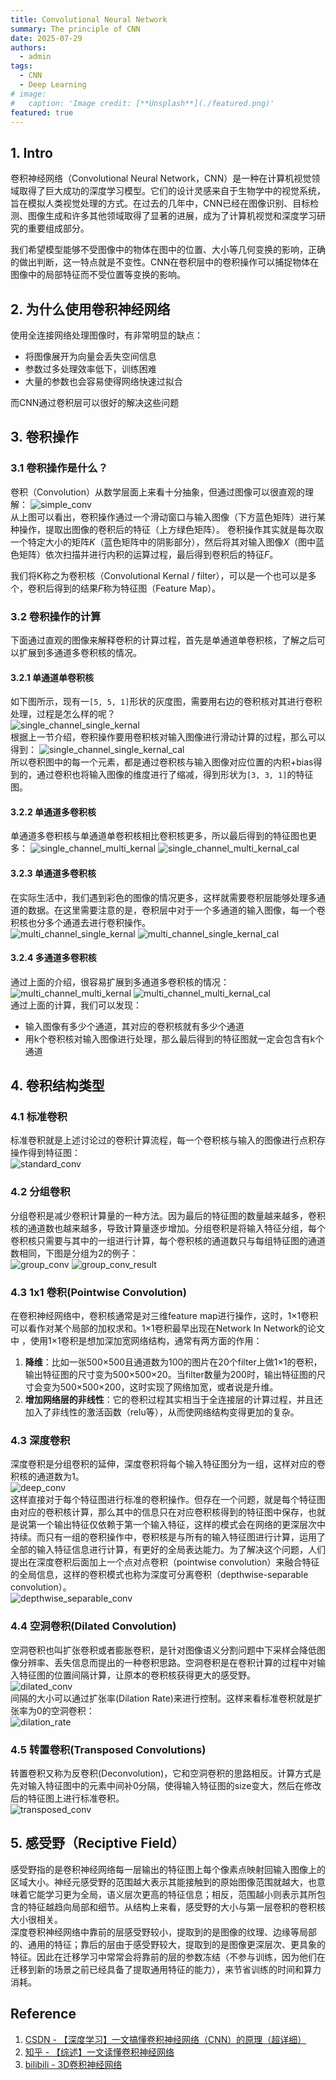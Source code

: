```yaml
---
title: Convolutional Neural Network 
summary: The principle of CNN
date: 2025-07-29
authors:
  - admin
tags:
  - CNN
  - Deep Learning
# image:
#   caption: 'Image credit: [**Unsplash**](./featured.png)'
featured: true
---
```


## 1. Intro
卷积神经网络（Convolutional Neural Network，CNN）是一种在计算机视觉领域取得了巨大成功的深度学习模型。它们的设计灵感来自于生物学中的视觉系统，旨在模拟人类视觉处理的方式。在过去的几年中，CNN已经在图像识别、目标检测、图像生成和许多其他领域取得了显著的进展，成为了计算机视觉和深度学习研究的重要组成部分。

我们希望模型能够不受图像中的物体在图中的位置、大小等几何变换的影响，正确的做出判断，这一特点就是不变性。CNN在卷积层中的卷积操作可以捕捉物体在图像中的局部特征而不受位置等变换的影响。

## 2. 为什么使用卷积神经网络

使用全连接网络处理图像时，有非常明显的缺点：
- 将图像展开为向量会丢失空间信息
- 参数过多处理效率低下，训练困难
- 大量的参数也会容易使得网络快速过拟合

而CNN通过卷积层可以很好的解决这些问题

## 3. 卷积操作
### 3.1 卷积操作是什么？
卷积（Convolution）从数学层面上来看十分抽象，但通过图像可以很直观的理解：
![simple_conv](/CNN/simple_conv.webp)   
从上图可以看出，卷积操作通过一个滑动窗口与输入图像（下方蓝色矩阵）进行某种操作，提取出图像的卷积后的特征（上方绿色矩阵）。 卷积操作其实就是每次取一个特定大小的矩阵$K$（蓝色矩阵中的阴影部分），然后将其对输入图像$X$（图中蓝色矩阵）依次扫描并进行内积的运算过程，最后得到卷积后的特征$F$。  

我们将K称之为卷积核（Convolutional Kernal / filter），可以是一个也可以是多个，卷积后得到的结果$F$称为特征图（Feature Map）。

### 3.2 卷积操作的计算
下面通过直观的图像来解释卷积的计算过程，首先是单通道单卷积核，了解之后可以扩展到多通道多卷积核的情况。

#### 3.2.1 单通道单卷积核
如下图所示，现有一```[5, 5, 1]```形状的灰度图，需要用右边的卷积核对其进行卷积处理，过程是怎么样的呢？   
![single_channel_single_kernal](/CNN/single_channel_single_kernal.jpg)  
根据上一节介绍，卷积操作要用卷积核对输入图像进行滑动计算的过程，那么可以得到：
![single_channel_single_kernal_cal](/CNN/single_channel_single_kernal_cal.jpg)  
所以卷积图中的每一个元素，都是通过卷积核与输入图像对应位置的内积+bias得到的，通过卷积也将输入图像的维度进行了缩减，得到形状为```[3, 3, 1]```的特征图。

#### 3.2.2 单通道多卷积核
单通道多卷积核与单通道单卷积核相比卷积核更多，所以最后得到的特征图也更多：
![single_channel_multi_kernal](/CNN/single_channel_multi_kernal.jpg)
![single_channel_multi_kernal_cal](/CNN/single_channel_multi_kernal_cal.jpg)   

#### 3.2.3 单通道多卷积核
在实际生活中，我们遇到彩色的图像的情况更多，这样就需要卷积层能够处理多通道的数据。在这里需要注意的是，卷积层中对于一个多通道的输入图像，每一个卷积核也分多个通道去进行卷积操作。   
![multi_channel_single_kernal](/CNN/multi_channel_single_kernal.jpg)
![multi_channel_single_kernal_cal](/CNN/multi_channel_single_kernal_cal.jpg)   

#### 3.2.4 多通道多卷积核
通过上面的介绍，很容易扩展到多通道多卷积核的情况：  
![multi_channel_multi_kernal](/CNN/multi_channel_multi_kernal.jpg)
![multi_channel_multi_kernal_cal](/CNN/multi_channel_multi_kernal_cal.jpg)  
通过上面的计算，我们可以发现：  

- 输入图像有多少个通道，其对应的卷积核就有多少个通道
- 用k个卷积核对输入图像进行处理，那么最后得到的特征图就一定会包含有k个通道

## 4. 卷积结构类型

### 4.1 标准卷积
标准卷积就是上述讨论过的卷积计算流程，每一个卷积核与输入的图像进行点积存操作得到特征图：   
![standard_conv](/CNN/standard_conv.jpg)

### 4.2 分组卷积
分组卷积是减少卷积计算量的一种方法。因为最后的特征图的数量越来越多，卷积核的通道数也越来越多，导致计算量逐步增加。分组卷积是将输入特征分组，每个卷积核只需要与其中的一组进行计算，每个卷积核的通道数只与每组特征图的通道数相同，下图是分组为2的例子：  
![group_conv](/CNN/group_conv.png)
![group_conv_result](/CNN/group_conv_result.png)

### 4.3 1x1 卷积(Pointwise Convolution)
在卷积神经网络中，卷积核通常是对三维feature map进行操作，这时，1×1卷积可以看作对某个局部的加权求和。1×1卷积最早出现在Network In Network的论文中 ，使用1×1卷积是想加深加宽网络结构，通常有两方面的作用：  
1. **降维**：比如一张500×500且通道数为100的图片在20个filter上做1×1的卷积，输出特征图的尺寸变为500×500×20。当filter数量为200时，输出特征图的尺寸会变为500×500×200，这时实现了网络加宽，或者说是升维。
2. **增加网络层的非线性**：它的卷积过程其实相当于全连接层的计算过程，并且还加入了非线性的激活函数（relu等），从而使网络结构变得更加的复杂。
### 4.3 深度卷积
深度卷积是分组卷积的延伸，深度卷积将每个输入特征图分为一组，这样对应的卷积核的通道数为1。   
![deep_conv](/CNN/deep_conv.png)  
这样直接对于每个特征图进行标准的卷积操作。但存在一个问题，就是每个特征图由对应的卷积核计算，那么其中的信息只在对应卷积核得到的特征图中保存，也就是说第一个输出特征仅依赖于第一个输入特征，这样的模式会在网络的更深层次中持续。而只有一组的卷积操作中，卷积核是与所有的输入特征图进行计算，运用了全部的输入特征信息进行计算，有更好的全局表达能力。为了解决这个问题，人们提出在深度卷积后面加上一个点对点卷积（pointwise convolution）来融合特征的全局信息，这样的卷积模式也称为深度可分离卷积（depthwise-separable convolution）。   
![depthwise_separable_conv](/CNN/depthwise_separable_conv.png)

### 4.4 空洞卷积(Dilated Convolution)
空洞卷积也叫扩张卷积或者膨胀卷积，是针对图像语义分割问题中下采样会降低图像分辨率、丢失信息而提出的一种卷积思路。空洞卷积是在卷积计算的过程中对输入特征图的位置间隔计算，让原本的卷积核获得更大的感受野。   
![dilated_conv](/CNN/dilated_conv.webp)   
间隔的大小可以通过扩张率(Dilation Rate)来进行控制。这样来看标准卷积就是扩张率为0的空洞卷积：   
![dilation_rate](/CNN/dilation_rate.webp)   

### 4.5 转置卷积(Transposed Convolutions)
转置卷积又称为反卷积(Deconvolution)，它和空洞卷积的思路相反。计算方式是先对输入特征图中的元素中间补0分隔，使得输入特征图的size变大，然后在修改后的特征图上进行标准卷积。   
![transposed_conv](/CNN/transposed_conv.jpg)



## 5. 感受野（Reciptive Field）
感受野指的是卷积神经网络每一层输出的特征图上每个像素点映射回输入图像上的区域大小。神经元感受野的范围越大表示其能接触到的原始图像范围就越大，也意味着它能学习更为全局，语义层次更高的特征信息；相反，范围越小则表示其所包含的特征越趋向局部和细节。从结构上来看，感受野的大小与第一层卷积的卷积核大小很相关。   
深度卷积神经网络中靠前的层感受野较小，提取到的是图像的纹理、边缘等局部的、通用的特征；靠后的层由于感受野较大，提取到的是图像更深层次、更具象的特征。因此在迁移学习中常常会将靠前的层的参数冻结（不参与训练，因为他们在迁移到新的场景之前已经具备了提取通用特征的能力），来节省训练的时间和算力消耗。

## Reference
1. [CSDN - 【深度学习】一文搞懂卷积神经网络（CNN）的原理（超详细）](https://blog.csdn.net/AI_dataloads/article/details/133250229)
2. [知乎 - 【综述】一文读懂卷积神经网络](https://zhuanlan.zhihu.com/p/561991816)
3. [bilibili - 3D卷积神经网络](https://space.bilibili.com/180599937/lists/1396446?type=season)
